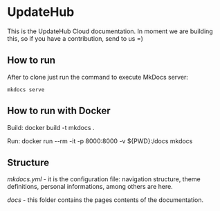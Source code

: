 # UpdateHub
This is the UpdateHub Cloud documentation. In moment we are building this, so if you have a contribution, send to us =)


## How to run

After to clone just run the command to execute MkDocs server:

```
mkdocs serve
```
## How to run with Docker

Build: docker build -t mkdocs .

Run: docker run --rm -it -p 8000:8000 -v ${PWD}:/docs mkdocs

## Structure

*mkdocs.yml* - it is the configuration file: navigation structure, theme definitions, personal informations, among others are here.  

*docs* - this folder contains the pages contents of the documentation.

